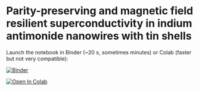 # Parity-preserving and magnetic field resilient superconductivity in indium antimonide nanowires with tin shells

Launch the notebook in Binder (~20 s, sometimes minutes) or Colab (faster but not very compatible): 

[![Binder](https://mybinder.org/badge_logo.svg)](https://mybinder.org/v2/gh/frolovgroup/arXiv-1912.06071/master?filepath=Sn-InSb.ipynb)

[![Open In Colab](https://colab.research.google.com/assets/colab-badge.svg)](https://colab.research.google.com/github/frolovgroup/arXiv-1912.06071/blob/master/Sn-InSb.ipynb)
